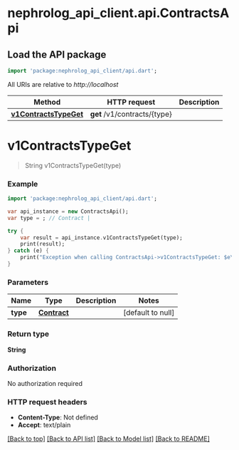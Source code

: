 # nephrolog_api_client.api.ContractsApi

## Load the API package
```dart
import 'package:nephrolog_api_client/api.dart';
```

All URIs are relative to *http://localhost*

Method | HTTP request | Description
------------- | ------------- | -------------
[**v1ContractsTypeGet**](ContractsApi.md#v1ContractsTypeGet) | **get** /v1/contracts/{type} | 


# **v1ContractsTypeGet**
> String v1ContractsTypeGet(type)



### Example 
```dart
import 'package:nephrolog_api_client/api.dart';

var api_instance = new ContractsApi();
var type = ; // Contract | 

try { 
    var result = api_instance.v1ContractsTypeGet(type);
    print(result);
} catch (e) {
    print("Exception when calling ContractsApi->v1ContractsTypeGet: $e\n");
}
```

### Parameters

Name | Type | Description  | Notes
------------- | ------------- | ------------- | -------------
 **type** | [**Contract**](.md)|  | [default to null]

### Return type

**String**

### Authorization

No authorization required

### HTTP request headers

 - **Content-Type**: Not defined
 - **Accept**: text/plain

[[Back to top]](#) [[Back to API list]](../README.md#documentation-for-api-endpoints) [[Back to Model list]](../README.md#documentation-for-models) [[Back to README]](../README.md)

